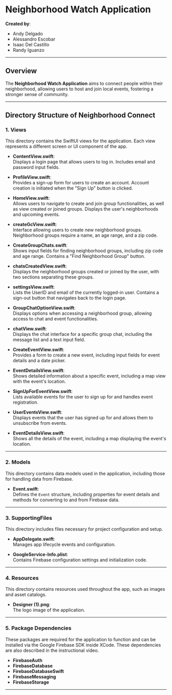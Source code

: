 # Neighborhood Watch Application  
**Created by**:  
- Andy Delgado  
- Alessandro Escobar  
- Isaac Del Castillo  
- Randy Iguanzo  

---

## Overview  
The **Neighborhood Watch Application** aims to connect people within their neighborhood, allowing users to host and join local events, fostering a stronger sense of community.

---

## Directory Structure of **Neighborhood Connect**

### 1. **Views**  
This directory contains the SwiftUI views for the application. Each view represents a different screen or UI component of the app.

- **ContentView.swift**:  
  Displays a login page that allows users to log in. Includes email and password input fields.

- **ProfileView.swift**:  
  Provides a sign-up form for users to create an account. Account creation is initiated when the "Sign Up" button is clicked.

- **HomeView.swift**:  
  Allows users to navigate to create and join group functionalities, as well as view created or joined groups. Displays the user's neighborhoods and upcoming events.

- **createGcView.swift**:  
  Interface allowing users to create new neighborhood groups. Neighborhood groups require a name, an age range, and a zip code.

- **CreateGroupChats.swift**:  
  Shows input fields for finding neighborhood groups, including zip code and age range. Contains a "Find Neighborhood Group" button.

- **chatsCreatedView.swift**:  
  Displays the neighborhood groups created or joined by the user, with two sections separating these groups.

- **settingsView.swift**:  
  Lists the UserID and email of the currently logged-in user. Contains a sign-out button that navigates back to the login page.

- **GroupChatOptionView.swift**:  
  Displays options when accessing a neighborhood group, allowing access to chat and event functionalities.

- **chatView.swift**:  
  Displays the chat interface for a specific group chat, including the message list and a text input field.

- **CreateEventView.swift**:  
  Provides a form to create a new event, including input fields for event details and a date picker.

- **EventDetailsView.swift**:  
  Shows detailed information about a specific event, including a map view with the event's location.

- **SignUpForEventView.swift**:  
  Lists available events for the user to sign up for and handles event registration.

- **UserEventsView.swift**:  
  Displays events that the user has signed up for and allows them to unsubscribe from events.

- **EventDetailsView.swift**:  
  Shows all the details of the event, including a map displaying the event's location.

---

### 2. **Models**  
This directory contains data models used in the application, including those for handling data from Firebase.

- **Event.swift**:  
  Defines the `Event` structure, including properties for event details and methods for converting to and from Firebase data.

---

### 3. **SupportingFiles**  
This directory includes files necessary for project configuration and setup.

- **AppDelegate.swift**:  
  Manages app lifecycle events and configuration.

- **GoogleService-Info.plist**:  
  Contains Firebase configuration settings and initialization code.

---

### 4. **Resources**  
This directory contains resources used throughout the app, such as images and asset catalogs.

- **Designer (1).png**:  
  The logo image of the application.

---

### 5. **Package Dependencies**  
These packages are required for the application to function and can be installed via the Google Firebase SDK inside XCode. These dependencies are also described in the instructional video.

- **FirebaseAuth**  
- **FirebaseDatabase**  
- **FirebaseDatabaseSwift**  
- **FirebaseMessaging**  
- **FirebaseStorage**

---

